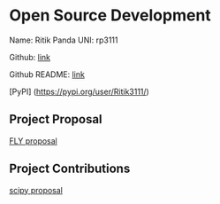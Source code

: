 # Open Source Development

Name: Ritik Panda
UNI: rp3111

Github: [link](https://github.com/Ritik3111)

Github README: [link](https://github.com/Ritik3111/Ritik3111/blob/main/README.md)

[PyPI] (https://pypi.org/user/Ritik3111/)

## Project Proposal

[FLY proposal](../projects/python/Fly.md)

## Project Contributions

[scipy proposal](../projects/python/scipy.md)
